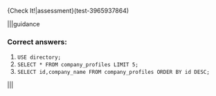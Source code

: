 {Check It!|assessment}(test-3965937864)

|||guidance
### Correct answers: 

1. `USE directory;`
1. `SELECT * FROM company_profiles LIMIT 5;`
5. `SELECT id,company_name FROM company_profiles ORDER BY id DESC;`

|||